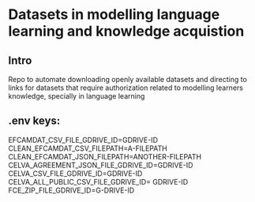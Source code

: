# Datasets in modelling language learning and knowledge acquistion

## Intro
Repo to automate downloading openly available datasets and directing to links for datasets that require authorization
related to modelling learners knowledge, specially in language learning



## .env keys:

EFCAMDAT_CSV_FILE_GDRIVE_ID=GDRIVE-ID
CLEAN_EFCAMDAT_CSV_FILEPATH=A-FILEPATH
CLEAN_EFCAMDAT_JSON_FILEPATH=ANOTHER-FILEPATH
CELVA_AGREEMENT_JSON_FILE_GDRIVE_ID=GDRIVE-ID
CELVA_CSV_FILE_GDRIVE_ID=GDRIVE-ID
CELVA_ALL_PUBLIC_CSV_FILE_GDRIVE_ID= GDRIVE-ID
FCE_ZIP_FILE_GDRIVE_ID=G-DRIVE-ID
